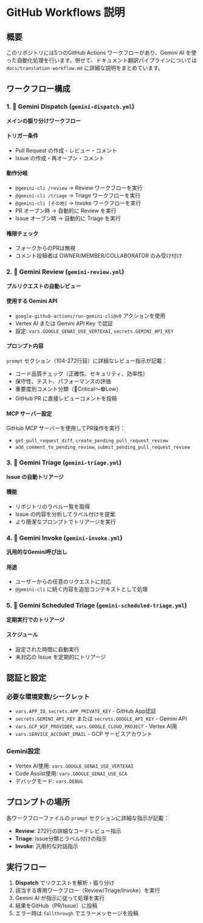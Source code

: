 # GitHub Workflows 説明

## 概要

このリポジトリには5つのGitHub Actions ワークフローがあり、Gemini AI を使った自動化処理を行います。併せて、ドキュメント翻訳パイプラインについては `docs/translation-workflow.md` に詳細な説明をまとめています。

## ワークフロー構成

### 1. 🔀 Gemini Dispatch (`gemini-dispatch.yml`)

**メインの振り分けワークフロー**

#### トリガー条件

- Pull Request の作成・レビュー・コメント
- Issue の作成・再オープン・コメント

#### 動作分岐

- `@gemini-cli /review` → Review ワークフローを実行
- `@gemini-cli /triage` → Triage ワークフローを実行
- `@gemini-cli [その他]` → Invoke ワークフローを実行
- PR オープン時 → 自動的に Review を実行
- Issue オープン時 → 自動的に Triage を実行

#### 権限チェック

- フォークからのPRは無視
- コメント投稿者は OWNER/MEMBER/COLLABORATOR のみ受け付け

### 2. 🔎 Gemini Review (`gemini-review.yml`)

**プルリクエストの自動レビュー**

#### 使用する Gemini API

- `google-github-actions/run-gemini-cli@v0` アクションを使用
- Vertex AI または Gemini API Key で認証
- 設定: `vars.GOOGLE_GENAI_USE_VERTEXAI`, `secrets.GEMINI_API_KEY`

#### プロンプト内容

`prompt` セクション（104-272行目）に詳細なレビュー指示が記載：

- コード品質チェック（正確性、セキュリティ、効率性）
- 保守性、テスト、パフォーマンスの評価
- 重要度別コメント分類（🔴Critical〜🟢Low）
- GitHub PR に直接レビューコメントを投稿

#### MCP サーバー設定

GitHub MCP サーバーを使用してPR操作を実行：

- `get_pull_request_diff`, `create_pending_pull_request_review`
- `add_comment_to_pending_review`, `submit_pending_pull_request_review`

### 3. 🔀 Gemini Triage (`gemini-triage.yml`)

**Issue の自動トリアージ**

#### 機能

- リポジトリのラベル一覧を取得
- Issue の内容を分析してラベル付けを提案
- より簡潔なプロンプトでトリアージを実行

### 4. 🔀 Gemini Invoke (`gemini-invoke.yml`)

**汎用的なGemini呼び出し**

#### 用途

- ユーザーからの任意のリクエストに対応
- `@gemini-cli` に続く内容を追加コンテキストとして処理

### 5. 🔀 Gemini Scheduled Triage (`gemini-scheduled-triage.yml`)

**定期実行でのトリアージ**

#### スケジュール

- 設定された時間に自動実行
- 未対応の Issue を定期的にトリアージ

## 認証と設定

### 必要な環境変数/シークレット

- `vars.APP_ID`, `secrets.APP_PRIVATE_KEY` - GitHub App認証
- `secrets.GEMINI_API_KEY` または `secrets.GOOGLE_API_KEY` - Gemini API
- `vars.GCP_WIF_PROVIDER`, `vars.GOOGLE_CLOUD_PROJECT` - Vertex AI用
- `vars.SERVICE_ACCOUNT_EMAIL` - GCP サービスアカウント

### Gemini設定

- Vertex AI使用: `vars.GOOGLE_GENAI_USE_VERTEXAI`
- Code Assist使用: `vars.GOOGLE_GENAI_USE_GCA`
- デバッグモード: `vars.DEBUG`

## プロンプトの場所

各ワークフローファイルの `prompt` セクションに詳細な指示が記載：

- **Review**: 272行の詳細なコードレビュー指示
- **Triage**: Issue分類とラベル付けの指示
- **Invoke**: 汎用的な対話指示

## 実行フロー

1. **Dispatch** でリクエストを解析・振り分け
2. 該当する専用ワークフロー（Review/Triage/Invoke）を実行
3. Gemini AI が指示に従って処理を実行
4. 結果をGitHub（PR/Issue）に投稿
5. エラー時は `fallthrough` でエラーメッセージを投稿
